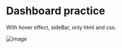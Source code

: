 # Dashboard practice

With hover effect, sideBar, only html and css. 

![image](https://github.com/user-attachments/assets/8f7468c3-0c74-4d99-9c06-54abf3f72d7d)
